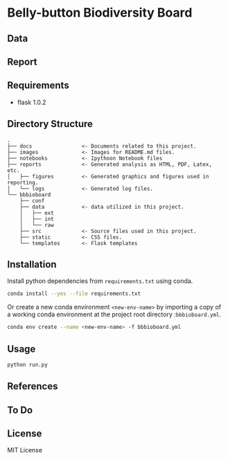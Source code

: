 # Belly-button Biodiversity Board

## Data

## Report

## Requirements
- flask 1.0.2 
 
## Directory Structure
```
.
├── docs                <- Documents related to this project.
├── images              <- Images for README.md files.
├── notebooks           <- Ipythoon Notebook files
├── reports             <- Generated analysis as HTML, PDF, Latex, etc.
│   ├── figures         <- Generated graphics and figures used in reporting.
│   └── logs            <- Generated log files.  
└── bbbioboard
    ├── conf
    ├── data            <- data utilized in this project.
    │   ├── ext
    │   ├── int
    │   └── raw
    ├── src             <- Source files used in this project.
    ├── static          <- CSS files.
    └── templates       <- Flask templates 
```
## Installation
Install python dependencies from  `requirements.txt` using conda.
```bash
conda install --yes --file requirements.txt
```

Or create a new conda environment `<new-env-name>` by importing a copy of a working conda environment at the project root directory :`bbbioboard.yml`.
```bash
conda env create --name <new-env-name> -f bbbioboard.yml
```
## Usage
```bash
python run.py

```
## References

## To Do

## License
MIT License 

